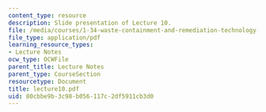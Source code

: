 ```yaml
---
content_type: resource
description: Slide presentation of Lecture 10.
file: /media/courses/1-34-waste-containment-and-remediation-technology-spring-2004/80cbbe9b3c98b056117c2df5911cb3d0_lecture10.pdf
file_type: application/pdf
learning_resource_types:
- Lecture Notes
ocw_type: OCWFile
parent_title: Lecture Notes
parent_type: CourseSection
resourcetype: Document
title: lecture10.pdf
uid: 80cbbe9b-3c98-b056-117c-2df5911cb3d0
---
```

